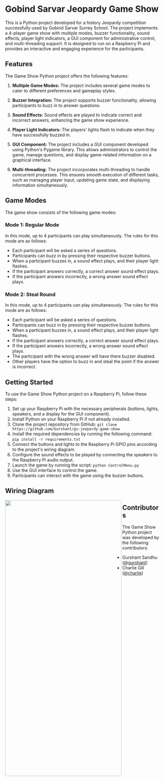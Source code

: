 # Gobind Sarvar Jeopardy Game Show

This is a Python project developed for a history Jeopardy competition successfully used by Gobind Sarvar Surrey School. The project implements a 4-player game show with multiple modes, buzzer functionality, sound effects, player light indicators, a GUI component for administrative control, and multi-threading support. It is designed to run on a Raspberry Pi and provides an interactive and engaging experience for the participants.

## Features

The Game Show Python project offers the following features:

1. **Multiple Game Modes:** The project includes several game modes to cater to different preferences and gameplay styles.

2. **Buzzer Integration:** The project supports buzzer functionality, allowing participants to buzz in to answer questions.

3. **Sound Effects:** Sound effects are played to indicate correct and incorrect answers, enhancing the game show experience.

4. **Player Light Indicators:** The players' lights flash to indicate when they have successfully buzzed in.

5. **GUI Component:** The project includes a GUI component developed using Python's Pygame library. This allows administrators to control the game, manage questions, and display game-related information on a graphical interface.

6. **Multi-threading:** The project incorporates multi-threading to handle concurrent processes. This ensures smooth execution of different tasks, such as managing player input, updating game state, and displaying information simultaneously.

## Game Modes

The game show consists of the following game modes:

### Mode 1: Regular Mode

In this mode, up to 4 participants can play simultaneously. The rules for this mode are as follows:

- Each participant will be asked a series of questions.
- Participants can buzz in by pressing their respective buzzer buttons.
- When a participant buzzes in, a sound effect plays, and their player light flashes.
- If the participant answers correctly, a correct answer sound effect plays.
- If the participant answers incorrectly, a wrong answer sound effect plays.

### Mode 2: Steal Round

In this mode, up to 4 participants can play simultaneously. The rules for this mode are as follows:

- Each participant will be asked a series of questions.
- Participants can buzz in by pressing their respective buzzer buttons.
- When a participant buzzes in, a sound effect plays, and their player light flashes.
- If the participant answers correctly, a correct answer sound effect plays.
- If the participant answers incorrectly, a wrong answer sound effect plays.
- The participant with the wrong answer will have there buzzer disabled.
- Other players have the option to buzz in and steal the point if the answer is incorrect.

## Getting Started

To use the Game Show Python project on a Raspberry Pi, follow these steps:

1. Set up your Raspberry Pi with the necessary peripherals (buttons, lights, speakers, and a display for the GUI component).
2. Install Python on your Raspberry Pi if not already installed.
3. Clone the project repository from GitHub: `git clone https://github.com/Gurshant/gs-jeopardy-game-show`
4. Install the required dependencies by running the following command: `pip install -r requirements.txt`
5. Connect the buttons and lights to the Raspberry Pi GPIO pins according to the project's wiring diagram.
6. Configure the sound effects to be played by connecting the speakers to the Raspberry Pi audio output.
7. Launch the game by running the script: `python ControlMenu.py`
8. Use the GUI interface to control the game.
9. Participants can interact with the game using the buzzer buttons.

## Wiring Diagram

<img src="https://github.com/Gurshant/gs-jeopardy-game-show/blob/master/wiring%20diagram.jpeg" align="left" height="900" width="380" >

## Contributors

The Game Show Python project was developed by the following contributors:

- Gurshant Sandhu ([@gurshant](https://github.com/gurshant))
- Charlie Gill ([@charlie](https://github.com/cgill87))

